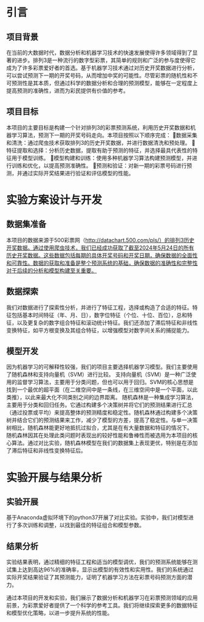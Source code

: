 # 引言
## 项目背景
在当前的大数据时代，数据分析和机器学习技术的快速发展使得许多领域得到了显著的进步。排列3是一种流行的数字型彩票，其简单的规则和广泛的参与度使得它成为了许多彩票爱好者的首选。基于机器学习技术通过对历史开奖数据进行分析，可以尝试预测下一期的开奖号码，从而增加中奖的可能性。尽管彩票的随机性和不可预测性是其本质，但通过科学的数据分析和合理的预测模型，能够在一定程度上提高预测的准确性，进而为彩民提供有价值的参考。
## 项目目标
本项目的主要目标是构建一个针对排列3的彩票预测系统，利用历史开奖数据和机器学习算法，预测下一期的开奖号码走向。本项目按照以下顺序完成：
数据采集和清洗：通过爬虫技术获取排列3的历史开奖数据，并进行数据清洗和预处理。
特征提取和选择：分析历史数据，提取有助于预测的特征，并选择最具代表性的特征用于模型训练。
模型构建和训练：使用多种机器学习算法构建预测模型，并进行训练和优化，以提高预测准确性。
预测和验证：对新一期的彩票号码进行预测，并通过实际开奖结果进行验证和评估模型的性能。

# 实验方案设计与开发
## 数据集准备
本项目的数据来源于500彩票网（http://datachart.500.com/pls/）的排列3历史开奖数据。通过使用爬虫技术，我们已经成功获取了截至2024年5月24日的所有历史开奖数据。这些数据包括每期的具体开奖号码和开奖日期，确保数据的全面性和可靠性。数据的获取和准备是整个预测系统的基础，确保数据的准确性和完整性对于后续的分析和模型构建至关重要。
## 数据探索
我们对数据进行了探索性分析，并进行了特征工程，选择或构造了合适的特征。特征包括基本时间特征（年、月、日），数字位特征（个位、十位、百位），总和特征，以及更复杂的数字组合特征和滚动统计特征。我们还添加了滞后特征和非线性变换特征，如平方根变换及其组合特征，以增强模型对数字间关系的捕捉能力。
## 模型开发
因为机器学习的可解释性较强，我们的项目主要选择机器学习模型。我们主要使用了随机森林和支持向量机（SVM）进行比较。
支持向量机（SVM）是一种广泛使用的监督学习算法，主要用于分类问题，但也可以用于回归。SVM的核心思想是找到一个最优的超平面（在二维空间中是一条线，在三维空间中是一个平面，以此类推），以此来最大化不同类别之间的边界距离。
随机森林是一种集成学习算法，主要用于分类和回归任务。它通过构建多个决策树并将它们的预测结果进行汇总（通过投票或平均）来提高整体的预测精度和稳定性。随机森林通过构建多个决策树并结合它们的预测结果来工作，减少了模型的方差，提高了稳定性。与单一决策树相比，随机森林能更好地抵抗过拟合，尤其是在有大量数据和特征的情况下。
随机森林因其在处理此类问题时表现出的较好性能和鲁棒性而被选用为本项目的核心算法。通过对比实验，随机森林模型在我们的数据集上表现更优，特别是在添加了滞后特征和非线性变换特征后。

# 实验开展与结果分析
## 实验开展
基于Anaconda虚拟环境下的python37开展了对比实验。实验中，我们对模型进行了多次训练和调整，以找到最佳的特征组合和模型参数。
## 结果分析
实验结果表明，通过精细的特征工程和适当的模型调优，我们的预测系统能够在测试集上达到高达96%的准确率，显示出模型的有效性和实用性。我们的系统通过实际开奖结果验证了其预测能力，证明了机器学习方法在彩票号码预测方面的潜力。

通过本项目的开发和实验，我们展示了数据分析和机器学习在彩票预测领域的应用前景，为彩票爱好者提供了一个科学的参考工具。我们将继续探索更多的数据特征和模型优化策略，以进一步提升系统的性能。
